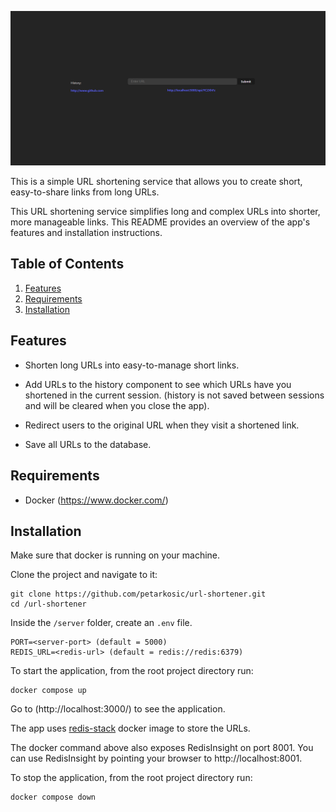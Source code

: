 ![URL Shortener](./client/src/assets/url-shortener.png 'URL Shortener Home Page')

This is a simple URL shortening service that allows you to create short, easy-to-share links from long URLs.

This URL shortening service simplifies long and complex URLs into shorter, more manageable links.
This README provides an overview of the app's features and installation instructions.

## Table of Contents

1. [Features](#features)
2. [Requirements](#requirements)
3. [Installation](#installation)

## Features

- Shorten long URLs into easy-to-manage short links.
- Add URLs to the history component to see which URLs have you shortened in the current session.
  (history is not saved between sessions and will be cleared when you close the app).

- Redirect users to the original URL when they visit a shortened link.
- Save all URLs to the database.

## Requirements

- Docker (https://www.docker.com/)

## Installation

Make sure that docker is running on your machine.

Clone the project and navigate to it:

```
git clone https://github.com/petarkosic/url-shortener.git
cd /url-shortener
```

Inside the `/server` folder, create an `.env` file.

```
PORT=<server-port> (default = 5000)
REDIS_URL=<redis-url> (default = redis://redis:6379)
```

To start the application, from the root project directory run:

```
docker compose up
```

Go to (http://localhost:3000/) to see the application.

The app uses [redis-stack](https://hub.docker.com/r/redis/redis-stack) docker image to store the URLs.

The docker command above also exposes RedisInsight on port 8001. You can use RedisInsight by pointing your browser to http://localhost:8001.

To stop the application, from the root project directory run:

```
docker compose down
```
